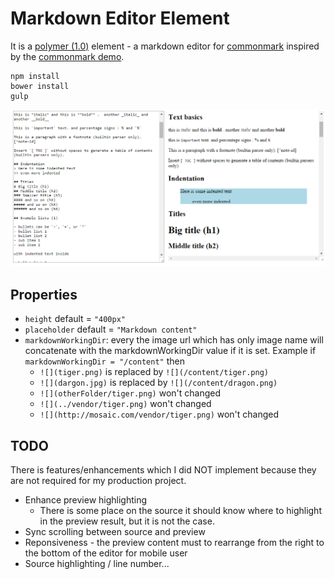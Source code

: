 # Markdown Editor Element

It is a [polymer (1.0)](https://www.polymer-project.org/1.0/) element - a markdown editor for [commonmark](http://commonmark.org/) inspired by the [commonmark demo](http://spec.commonmark.org/dingus). 

	npm install
	bower install
	gulp
	 
![screenshoot](/demo/screenshoot.png)   

## Properties
	 
* `height` default = `"400px"` 
* `placeholder` default = `"Markdown content"`
* `markdownWorkingDir`: every the image url which has only image name will concatenate with the markdownWorkingDir value if it is set. Example if `markdownWorkingDir = "/content"` then
	*  `![](tiger.png)` is replaced by `![](/content/tiger.png)`
	*  `![](dargon.jpg)` is replaced by `![](/content/dragon.png)`
	*  `![](otherFolder/tiger.png)` won't changed
	*  `![](../vendor/tiger.png)` won't changed
	*  `![](http://mosaic.com/vendor/tiger.png)` won't changed
			
## TODO
	 
There is features/enhancements which I did NOT implement because they are not required for my production project. 

* Enhance preview highlighting
	* There is some place on the source it should know where to highlight in the preview result, but it is not the case.
* Sync scrolling between source and preview
* Reponsiveness - the preview content must to rearrange from the right to the bottom of the editor for mobile user
* Source highlighting / line number...
